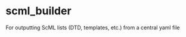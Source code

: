 scml_builder
============

For outputting ScML lists (DTD, templates, etc.) from a central yaml file
